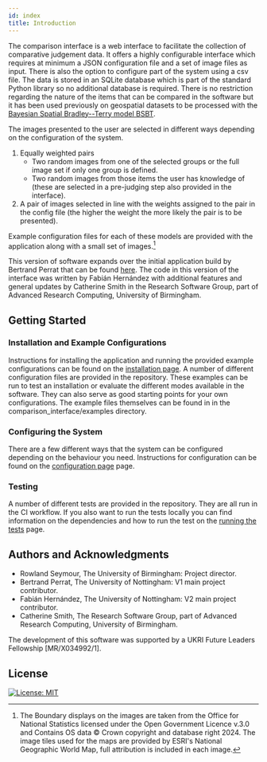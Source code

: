 ```yaml
---
id: index
title: Introduction
---
```


The comparison interface is a web interface to facilitate the collection of comparative judgement data. It offers a 
highly configurable interface which requires at minimum a JSON configuration file and a set of image files as input. 
There is also the option to configure part of the system using a csv file.
The data is stored in an SQLite database which is part of the standard Python library so no additional database is required. 
There is no restriction regarding the nature of the items that can be compared in the software but it has been used 
previously on geospatial datasets to be processed with the [Bayesian Spatial Bradley--Terry model BSBT](https://github.com/rowlandseymour/BSBT).

The images presented to the user are selected in different ways depending on the configuration of the system.

1. Equally weighted pairs
    * Two random images from one of the selected groups or the full image set if only one group is defined.
    * Two random images from those items the user has knowledge of (these are selected in a pre-judging step also provided in the interface).
1. A pair of images selected in line with the weights assigned to the pair in the config file (the higher the weight the more likely the pair is to be presented).

Example configuration files for each of these models are provided with the application along with a small set of images.[^1]

This version of software expands over the initial application build by Bertrand Perrat that can be found [here](https://github.com/BPerrat/BSBT-Interface). The code in this version of the interface was written by Fabián Hernández with additional features and general updates by Catherine Smith in the Research Software Group, part of Advanced Research Computing, University of Birmingham.

## Getting Started

### Installation and Example Configurations

Instructions for installing the application and running the provided example configurations can be found on the
[installation page](installation.md). A number of different configuration files are provided in the repository. These
examples can be run to test an installation or evaluate the different modes available in the software. They can also
serve as good starting points for your own configurations. The example files themselves can be found in in the
comparison_interface/examples directory.

### Configuring the System

There are a few different ways that the system can be configured depending on the behaviour you need. Instructions for 
configuration can be found on the [configuration page](configuration.md) page.

### Testing

A number of different tests are provided in the repository. They are all run in the CI workflow. If you also want to 
run the tests locally you can find information on the dependencies and how to run the test on the [running the tests](testing.md) page.

## Authors and Acknowledgments

* Rowland Seymour, The University of Birmingham: Project director.
* Bertrand Perrat, The University of Nottingham: V1 main project contributor.
* Fabián Hernández, The University of Nottingham: V2 main project contributor.
* Catherine Smith, The Research Software Group, part of Advanced Research Computing, University of Birmingham.

The development of this software was supported by a UKRI Future Leaders Fellowship [MR/X034992/1].

## License
<!--- https://gist.github.com/lukas-h/2a5d00690736b4c3a7ba -->
[![License: MIT](https://img.shields.io/badge/License-MIT-yellow.svg)](https://opensource.org/licenses/MIT)

[^1]: The Boundary displays on the images are taken from the Office for National Statistics licensed under the Open Government Licence v.3.0 and Contains OS data © Crown copyright and database right 2024. The image tiles used for the maps are provided by ESRI's National Geographic World Map, full attribution is included in each image.
